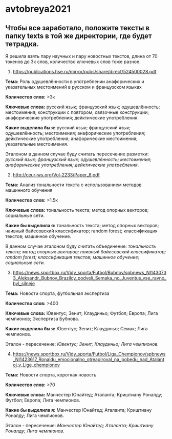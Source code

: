 # avtobreya2021
## Чтобы все заработало, положите тексты в папку texts в той же директории, где будет тетрадка.



Я решила взять пару научных и пару новостных текстов, длина от 70 токенов до 3к слов, количество ключевых слов тоже разное.

1. https://publications.hse.ru/mirror/pubs/share/direct/524500028.pdf

**Тема:** Роль одушевлённости в употреблении анафорических и указательных местоимений в русском и французском языках

**Количество слов:** >3к

**Ключевые слова:** русский язык; французский язык; одушевлённость; местоимения; конструкции с повтором; связочные конструкции; анафорические употребления; дейктические употребления.

**Какие выделила бы я:** русский язык; французский язык; одушевлённость; местоимения; анафорические употребления; дейктические употребления; анафорические местоимения; указательные местоимения.

Эталоном в данном случае буду считать пересечение разметки: *русский язык; французский язык; одушевлённость; местоимения; анафорические употребления; дейктические употребления*.



2. http://ceur-ws.org/Vol-2233/Paper_8.pdf

**Тема:** Анализ тональности текста с использованием методов машинного обучения

**Количество слов:** >1.5к

**Ключевые слова:** тональность текста; метод опорных векторов; социальные сети.

**Какие бы выделила я:** тональность текста; метод опорных векторов; наивный байесовский классификатор; random forest; классификация текстов; машинное обучение.

В данном случае эталоном буду считать объединение: *тональность текста; метод опорных векторов; наивный байесовский классификатор; random forest; классификация текстов; машинное обучение; социальные сети.*



3. https://news.sportbox.ru/Vidy_sporta/Futbol/Bubnov/spbnews_NI1430733_Aleksandr_Bubnov_Brazilcy_podveli_Semaka_no_Juventus_vse_ravno_byl_silneje

**Тема:** Новости спорта, футбольная экспертиза

**Количество слов:** >400

**Ключевые слова:** Ювентус; Зенит; Клаудиньо; Футбол; Европа; Лига чемпионов; Экспертиза Бубнова.

**Какие выделила бы я:** Ювентус; Зенит; Клаудиньо; Семак; Лига чемпионов.

Эталон - пересечение: *Ювентус; Зенит; Клаудиньо; Лига чемпионов.*



4. https://news.sportbox.ru/Vidy_sporta/Futbol/Liga_Chempionov/spbnews_NI1423617_Ronaldu_emocionalno_otreagiroval_na_pobedu_nad_Atalantoj_v_Lige_chempionov

**Тема:** Новости спорта, короткая новость

**Количество слов:** >70

**Ключевые слова:** Манчестер Юнайтед; Аталанта; Криштиану Роналду; Футбол; Европа; Лига чемпионов.

**Какие бы выделила я:** Манчестер Юнайтед; Аталанта; Криштиану Роналду; Лига чемпионов.

Эталон - пересечение: *Манчестер Юнайтед; Аталанта; Криштиану Роналду; Лига чемпионов.*

